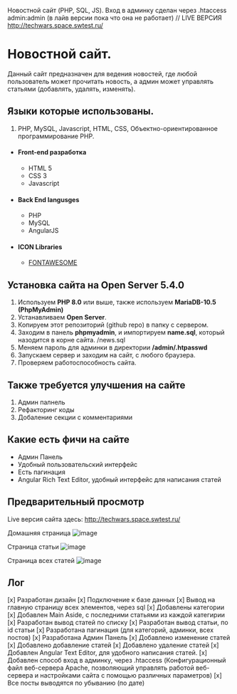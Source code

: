 Новостной сайт (PHP, SQL, JS). Вход в админку сделан через .htaccess admin:admin (в лайв версии пока что она не работает) // LIVE ВЕРСИЯ http://techwars.space.swtest.ru/ 

# Новостной сайт.

Данный сайт предназначен для ведения новостей, где любой пользователь может прочитать новость, а админ может управлять статьями (добавлять, удалять, изменять).

## Языки которые использованы.
1. PHP, MySQL, Javascript, HTML, CSS, Объектно-ориентированное программирование PHP.

- #### Front-end разработка
    - HTML 5
    - CSS 3
    - Javascript

- #### Back End langusges
    - PHP
    - MySQL
    - AngularJS

- #### ICON Libraries
    - [FONTAWESOME](https://fontawesome.com/)

## Установка сайта на Open Server 5.4.0
1. Используем **PHP 8.0** или выше, также используем **MariaDB-10.5 (PhpMyAdmin)**
2. Устанавливаем **Open Server**.
3. Копируем этот репозиторий (github repo) в папку с сервером.
4. Заходим в панель **phpmyadmin**, и импортируем **name.sql**, который назодится в корне сайта. /news.sql
5. Меняем пароль для админки в директории **/admin/.htpasswd**
6. Запускаем сервер и заходим на сайт, с любого браузера.
7. Проверяем работоспособность сайта.

## Также требуется улучшения на сайте
1. Админ палнель
2. Рефакторинг коды
3. Добаление секции с комментариями

## Какие есть фичи на сайте
- Админ Панель
- Удобный пользовательский интерфейс
- Есть пагинация
- Angular Rich Text Editor, удобный интерфейс для написания статей

## Предварительный просмотр

Live версия сайта здесь: http://techwars.space.swtest.ru/ 

Домашняя страница
![image](https://user-images.githubusercontent.com/38429687/145822456-a26d6353-a151-4bdc-8cbb-8e0a589da917.png)

Страница статьи
![image](https://user-images.githubusercontent.com/38429687/145822883-4ffba654-8b83-46f4-8cc0-b960636bc02c.png)

Страница всех статей
![image](https://user-images.githubusercontent.com/38429687/145823526-7cf799fa-dcee-4e57-adbf-680cd96985ca.png)

## Лог

[x] Разработан дизайн
[x] Подключение к базе данных
[x] Вывод на главную страницу всех элементов, через sql
[x] Добавлены категории
[x] Добавлен Main Aside, с последними статьями из каждой категирии
[x] Разработан вывод статей по списку
[x] Разработан вывод статьи, по id статьи
[x] Разработана пагинация (для категорий, админки, всех постов)
[x] Разработана Админ Панель
[x] Добавлено изменение статей
[x] Добавлено добавление статей
[x] Добавлено удаление статей
[x] Добавлен Angular Text Editor, для удобного написания статей.
[x] Добавлен способ вход в админку, через .htaccess (Конфигурационный файл веб-сервера Apache, позволяющий управлять работой веб-сервера и настройками сайта с помощью различных параметров)
[x] Все посты выводятся по убыванию (по дате)
